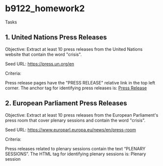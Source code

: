 # b9122_homework2

Tasks
## 1. United Nations Press Releases
Objective: Extract at least 10 press releases from the United Nations website that contain the word "crisis".

Seed URL: https://press.un.org/en

Criteria:

Press release pages have the "PRESS RELEASE" relative link in the top left corner.
The anchor tag for identifying press releases is: <a href="/en/press-release" hreflang="en">Press Release</a>

## 2. European Parliament Press Releases
Objective: Extract at least 10 press releases from the European Parliament's press room that cover plenary sessions and contain the word "crisis".

Seed URL: https://www.europarl.europa.eu/news/en/press-room

Criteria:

Press releases related to plenary sessions contain the text “PLENARY SESSIONS”.
The HTML tag for identifying plenary sessions is: <span class="ep_name">Plenary session</span>
